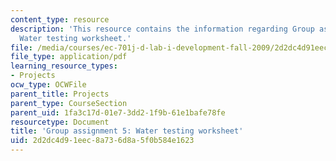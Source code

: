 ```yaml
---
content_type: resource
description: 'This resource contains the information regarding Group assignment 5:
  Water testing worksheet.'
file: /media/courses/ec-701j-d-lab-i-development-fall-2009/2d2dc4d91eec8a736d8a5f0b584e1623_MITEC_701JF09_proj5.pdf
file_type: application/pdf
learning_resource_types:
- Projects
ocw_type: OCWFile
parent_title: Projects
parent_type: CourseSection
parent_uid: 1fa3c17d-01e7-3dd2-1f9b-61e1bafe78fe
resourcetype: Document
title: 'Group assignment 5: Water testing worksheet'
uid: 2d2dc4d9-1eec-8a73-6d8a-5f0b584e1623
---
```

